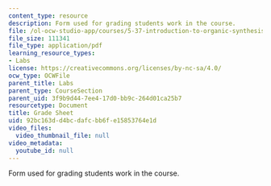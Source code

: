 ```yaml
---
content_type: resource
description: Form used for grading students work in the course.
file: /ol-ocw-studio-app/courses/5-37-introduction-to-organic-synthesis-laboratory-spring-2009/92bc163dd4bcdafcbb6fe15853764e1d_MIT5_37s09_lab01_GradeSheet.pdf
file_size: 111341
file_type: application/pdf
learning_resource_types:
- Labs
license: https://creativecommons.org/licenses/by-nc-sa/4.0/
ocw_type: OCWFile
parent_title: Labs
parent_type: CourseSection
parent_uid: 3f9b9d44-7ee4-17d0-bb9c-264d01ca25b7
resourcetype: Document
title: Grade Sheet
uid: 92bc163d-d4bc-dafc-bb6f-e15853764e1d
video_files:
  video_thumbnail_file: null
video_metadata:
  youtube_id: null
---
```

Form used for grading students work in the course.
